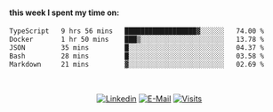 #### this week I spent my time on:
<!--START_SECTION:waka-->

```txt
TypeScript   9 hrs 56 mins   ██████████████████▓░░░░░░   74.00 %
Docker       1 hr 50 mins    ███▒░░░░░░░░░░░░░░░░░░░░░   13.78 %
JSON         35 mins         █░░░░░░░░░░░░░░░░░░░░░░░░   04.37 %
Bash         28 mins         █░░░░░░░░░░░░░░░░░░░░░░░░   03.58 %
Markdown     21 mins         ▓░░░░░░░░░░░░░░░░░░░░░░░░   02.69 %
```

<!--END_SECTION:waka-->

&nbsp;<div align="center">
  [![Linkedin](https://img.shields.io/badge/linked-in-369?style=flat-square&logo=linkedin&logoColor=white&color=blue)](https://www.linkedin.com/in/muzzamilraza)
  [![E-Mail](https://img.shields.io/badge/email-reveal-2a8?style=flat-square&logo=gmail&logoColor=white)](mailto:hi@mzml.me)
  [![Visits](https://komarev.com/ghpvc/?username=muzzamilr&logo=GitHub&label=github%20visits&color=336699&logoColor=white&style=flat-square)](https://github.com/muzzamilr)
</div>
